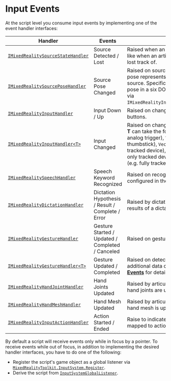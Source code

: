 # Input Events

At the script level you consume input events by implementing one of the event handler interfaces:

Handler | Events | Description
--- | --- | ---
[`IMixedRealitySourceStateHandler`](xref:Microsoft.MixedReality.Toolkit.Input.IMixedRealitySourceStateHandler) | Source Detected / Lost | Raised when an input source is detected/lost, like when an articulated hand is detected or lost track of.
[`IMixedRealitySourcePoseHandler`](xref:Microsoft.MixedReality.Toolkit.Input.IMixedRealitySourcePoseHandler) | Source Pose Changed | Raised on source pose changes. The source pose represents the general pose of the input source. Specific poses, like the grip or pointer pose in a six DOF controller, can be obtained via `IMixedRealityInputHandler<MixedRealityPose>`.
[`IMixedRealityInputHandler`](xref:Microsoft.MixedReality.Toolkit.Input.IMixedRealityInputHandler) | Input Down / Up | Raised on changes to binary inputs like buttons.
[`IMixedRealityInputHandler<T>`](xref:Microsoft.MixedReality.Toolkit.Input.IMixedRealityInputHandler`1) | Input Changed | Raised on changes to inputs of the given type. **T** can take the following values: `float` (e.g. analog trigger), `Vector2` (e.g. gamepad thumbstick), `Vector3` (e.g. position-only tracked device), `Quaternion` (e.g. orientation-only tracked device) and [`MixedRealityPose`](xref:Microsoft.MixedReality.Toolkit.Utilities.MixedRealityPose) (e.g. fully tracked device).
[`IMixedRealitySpeechHandler`](xref:Microsoft.MixedReality.Toolkit.Input.IMixedRealitySpeechHandler) | Speech Keyword Recognized | Raised on recognition of one of the keywords configured in the *Speech Commands Profile*.
[`IMixedRealityDictationHandler`](xref:Microsoft.MixedReality.Toolkit.Input.IMixedRealityDictationHandler) | Dictation Hypothesis / Result / Complete / Error | Raised by dictation systems to report the results of a dictation session.
[`IMixedRealityGestureHandler`](xref:Microsoft.MixedReality.Toolkit.Input.IMixedRealityGestureHandler) | Gesture Started / Updated / Completed / Canceled | Raised on gesture detection.
[`IMixedRealityGestureHandler<T>`](xref:Microsoft.MixedReality.Toolkit.Input.IMixedRealityGestureHandler`1) | Gesture Updated / Completed | Raised on detection of gestures containing additional data of the given type. See [**Gesture Events**](Gestures.md#gesture-events) for details on possible values for **T**.
[`IMixedRealityHandJointHandler`](xref:Microsoft.MixedReality.Toolkit.Input.IMixedRealityHandJointHandler) | Hand Joints Updated | Raised by articulated hand controllers when hand joints are updated.
[`IMixedRealityHandMeshHandler`](xref:Microsoft.MixedReality.Toolkit.Input.IMixedRealityHandMeshHandler) | Hand Mesh Updated | Raised by articulated hand controllers when a hand mesh is updated.
[`IMixedRealityInputActionHandler`](xref:Microsoft.MixedReality.Toolkit.Input.IMixedRealityInputActionHandler) | Action Started / Ended | Raise to indicate action start and end for inputs mapped to actions.

By default a script will receive events only while in focus by a pointer. To receive events while out of focus, in addition to implementing the desired handler interfaces, you have to do one of the following:
- Register the script's game object as a global listener via [`MixedRealityToolkit.InputSystem.Register`](xref:Microsoft.MixedReality.Toolkit.IMixedRealityEventSystem).
- Derive the script from [`InputSystemGlobalListener`](xref:Microsoft.MixedReality.Toolkit.Input.InputSystemGlobalListener).